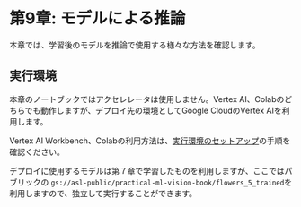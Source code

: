 # 第9章: モデルによる推論
本章では、学習後のモデルを推論で使用する様々な方法を確認します。

## 実行環境
本章のノートブックではアクセレレータは使用しません。Vertex AI、Colabのどちらでも動作しますが、デプロイ先の環境としてGoogle CloudのVertex AIを利用します。

Vertex AI Workbench、Colabの利用方法は、[実行環境のセットアップ](https://github.com/takumiohym/practical-ml-vision-book-ja/tree/main/environment_setup)の手順を確認ください。

デプロイに使用するモデルは第７章で学習したものを利用しますが、ここではパブリックの `gs://asl-public/practical-ml-vision-book/flowers_5_trained`を利用しますので、独立して実行することができます。
